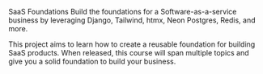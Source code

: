 SaaS Foundations
Build the foundations for a Software-as-a-service business by leveraging Django, Tailwind, htmx, Neon Postgres, Redis, and more.

This project aims to learn how to create a reusable foundation for building SaaS products. When released, this course will span multiple topics and give you a solid foundation to build your business.
